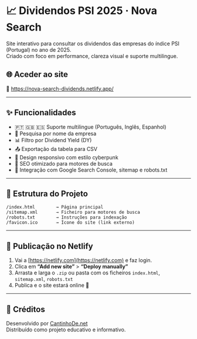 # 📈 Dividendos PSI 2025 · Nova Search

Site interativo para consultar os dividendos das empresas do índice PSI (Portugal) no ano de 2025.  
Criado com foco em performance, clareza visual e suporte multilingue.

## 🌐 Aceder ao site

🔗 https://nova-search-dividends.netlify.app/

---

## ✨ Funcionalidades

- 🇵🇹 🇬🇧 🇪🇸 Suporte multilingue (Português, Inglês, Espanhol)
- 🔎 Pesquisa por nome da empresa
- 📊 Filtro por Dividend Yield (DY)
- 📤 Exportação da tabela para CSV
- 📱 Design responsivo com estilo cyberpunk
- 🧠 SEO otimizado para motores de busca
- 🔗 Integração com Google Search Console, sitemap e robots.txt

---

## 📂 Estrutura do Projeto

```
/index.html        → Página principal
/sitemap.xml       → Ficheiro para motores de busca
/robots.txt        → Instruções para indexação
/favicon.ico       → Ícone do site (link externo)
```

---

## 🚀 Publicação no Netlify

1. Vai a [https://netlify.com](https://netlify.com) e faz login.
2. Clica em **“Add new site”** > **“Deploy manually”**
3. Arrasta e larga o `.zip` ou pasta com os ficheiros `index.html`, `sitemap.xml`, `robots.txt`
4. Publica e o site estará online 🚀

---

## 🧠 Créditos

Desenvolvido por [CantinhoDe.net](https://cantinhode.net)  
Distribuído como projeto educativo e informativo.

